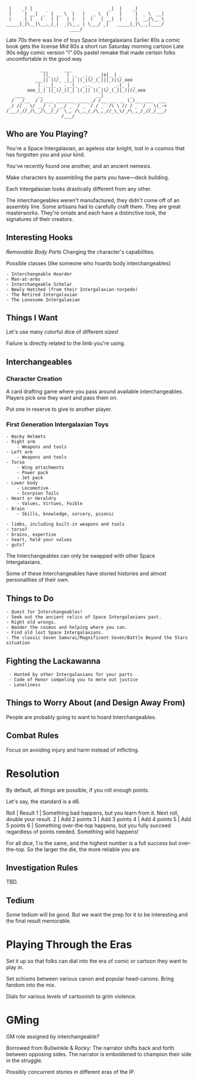 ```
 |    _) |                             _|  |    _)           
 |     | __|  _` | __ \  |   |   _ \  |    |     |  _ \  __| 
 |     | |   (   | |   | |   |  (   | __|  |     |  __/\__ \ 
_____|_|\__|\__,_|_|  _|\__, | \___/ _|   _____|_|\___|____/ 
                        ____/                                
```
Late 70s there was line of toys Space Intergalaxians
Earlier 80s a comic book gets the license
Mid 80s a short run Saturday morning cartoon
Late 90s edgy comic version "I"
00s pastel remake that made certain folks uncomfortable in the good way

```
             ___      ___                        
              ||_  _   | ._  _.__  _|o|_ | _     
           ___|| |(/_ _|_| |(_|(/_(_|||_)|(/_ooo 
            | .__|_ _ .__|_  _.._  _  _  _.|_ | _     
        ooo_|_| ||_(/_|(_| |(_|| |(_|(/_(_||_)|(/_ooo 
   ____     __                    __|          _             
  /  _/__  / /____ _______ ____ _/ /__ ___ __ (_)__ ____  ___
 _/ // _ \/ __/ -_) __/ _ `/ _ `/ / _ `/\ \ // / _ `/ _ \(_-<
/___/_//_/\__/\__/_/  \_, /\_,_/_/\_,_//_\_\/_/\_,_/_//_/___/
                     /___/                                   
```

## Who are You Playing?

You're a Space Intergalaxian, an ageless star knight, lost in a cosmos that has forgotten you and your kind.

You've recently found one another, and an ancient nemesis.

Make characters by assembling the parts you have—deck building.

Each Intergalaxian looks drastically different from any other.

The interchangeables weren't manufactured, they didn't come off of an assembly line. Some artisans had to carefully craft them. They are great masterworks. They're ornate and each have a distinctive look, the signatures of their creators.

## Interesting Hooks

*Removable Body Parts* Changing the character's capabilities.

Possible classes (like someone who hoards body interchangeables)

    - Interchangeable Hoarder
    - Man-at-arms
    - Interchangeable Scholar
    - Newly Hatched (from their Intergalaxian-torpedo)
    - The Retired Intergalaxian
    - The Lonesome Intergalaxian

## Things I Want

Let's use many colorful dice of different sizes!

Failure is directly related to the limb you're using.

## Interchangeables

### Character Creation

A card drafting game where you pass around available interchangeables. Players pick one they want and pass them on.

Put one in reserve to give to another player.

### First Generation Intergalaxian Toys

    - Wacky Helmets
    - Right arm
        - Weapons and tools
    - Left arm
        - Weapons and tools
    - Torso
        - Wing attachments
        - Power pack
        - Jet pack
    - Lower body
        - Locomotive
        - Scorpion Tails
    - Heart or Heraldry
        - Values, Virtues, Foible
    - Brain
        - Skills, knowledge, sorcery, psionic

    - limbs, including built-in weapons and tools
    - torso?
    - brains, expertise
    - heart, hold your values
    - guts?

The Interchangeables can only be swapped with other Space Intergalaxians.

Some of these Interchangeables have storied histories and almost personalities of their own.

## Things to Do

    - Quest for Interchangeables!
    - Seek out the ancient relics of Space Intergalaxians past.
    - Right old wrongs.
    - Wander the cosmos and helping where you can.
    - Find old lost Space Intergalaxians.
    - The classic Seven Samurai/Magnificent Seven/Battle Beyond the Stars situation

## Fighting the Lackawanna

     - Hunted by other Intergalaxians for your parts
     - Code of Honor compeling you to mete out justice
     - Loneliness

## Things to Worry About (and Design Away From)

People are probably going to want to hoard Interchangeables.

## Combat Rules

Focus on avoiding injury and harm instead of inflicting.

# Resolution

By default, all things are possible, if you roll enough points.

Let's say, the standard is a d6.

Roll | Result
1    | Something bad happens, but you learn from it. Next roll, double your result.
2    | Add 2 points
3    | Add 3 points
4    | Add 4 points
5    | Add 5 points
6    | Something over-the-top happens, but you fully succeed regardless of points needed. Something wild happens!

For all dice, 1 is the same, and the highest number is a full success but over-the-top. So the larger the die, the more reliable you are.
## Investigation Rules

TBD.

## Tedium

Some tedium will be good. But we want the prep for it to be interesting and the final result memorable.

# Playing Through the Eras

Set it up so that folks can dial into the era of comic or cartoon they want to play in.

Set schisms between various canon and popular head-canons. Bring fandom into the mix.

Dials for various levels of cartoonish to grim violence.

# GMing

GM role assigned by interchangeable?

Borrowed from Bullwinkle & Rocky: The narrator shifts back and forth between opposing sides. The narrator is emboldened to champion their side in the struggle.

Possibly concurrent stories in different eras of the IP.

